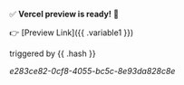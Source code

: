 :white_check_mark:  **Vercel preview is ready!**  :tada:

:point_right: [Preview Link]({{ .variable1 }})


triggered by {{ .hash }}

_e283ce82-0cf8-4055-bc5c-8e93da828c8e_
